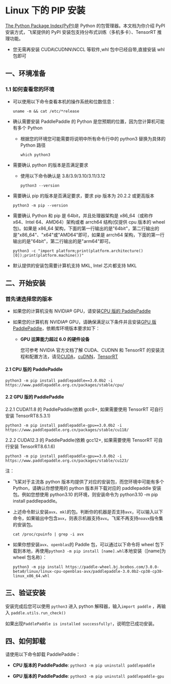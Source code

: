 # Linux 下的 PIP 安装

[The Python Package Index(PyPI)](https://pypi.org/)是 Python 的包管理器。本文档为你介绍 PyPI 安装方式，飞桨提供的 PyPI 安装包支持分布式训练（多机多卡）、TensorRT 推理功能。

* 您无需再安装 CUDA\CUDNN\NCCL 等软件,whl 包中已经自带,直接安装 whl 包即可

## 一、环境准备

### 1.1 如何查看您的环境

* 可以使用以下命令查看本机的操作系统和位数信息：

  ```
  uname -m && cat /etc/*release
  ```



* 确认需要安装 PaddlePaddle 的 Python 是您预期的位置，因为您计算机可能有多个 Python

  * 根据您的环境您可能需要将说明中所有命令行中的 python3 替换为具体的 Python 路径

    ```
    which python3
    ```


* 需要确认 python 的版本是否满足要求

  * 使用以下命令确认是 3.8/3.9/3.10/3.11/3.12

        python3 --version

* 需要确认 pip 的版本是否满足要求，要求 pip 版本为 20.2.2 或更高版本


    ```
    python3 -m pip --version
    ```



* 需要确认 Python 和 pip 是 64bit，并且处理器架构是 x86_64（或称作 x64、Intel 64、AMD64）架构或者 arrch64 结构(仅提供 cpu 版本的 wheel 包)。如果是 x86_64 架构，下面的第一行输出的是"64bit"，第二行输出的是"x86_64"、"x64"或"AMD64"即可，如果是 arrch64 架构，下面的第一行输出的是"64bit"，第二行输出的是"arm64"即可。

    ```
    python3 -c "import platform;print(platform.architecture()[0]);print(platform.machine())"
    ```



* 默认提供的安装包需要计算机支持 MKL, Intel 芯片都支持 MKL



## 二、开始安装

### 首先请选择您的版本

* 如果您的计算机没有 NVIDIA® GPU，请安装[CPU 版的 PaddlePaddle](#cpu)

* 如果您的计算机有 NVIDIA® GPU，请确保满足以下条件并且安装[GPU 版 PaddlePaddle](#gpu)，依赖库环境版本要求如下：

  * **GPU 运算能力超过 6.0 的硬件设备**

    您可参考 NVIDIA 官方文档了解 CUDA、CUDNN 和 TensorRT 的安装流程和配置方法，请见[CUDA](https://docs.nvidia.com/cuda/cuda-installation-guide-linux/)，[cuDNN](https://docs.nvidia.com/deeplearning/sdk/cudnn-install/)，[TensorRT](https://developer.nvidia.com/tensorrt)



#### 2.1 <span id="cpu">CPU 版的 PaddlePaddle</span>


  ```
  python3 -m pip install paddlepaddle==3.0.0b2 -i https://www.paddlepaddle.org.cn/packages/stable/cpu/
  ```


#### 2.2 <span id="gpu">GPU 版的 PaddlePaddle</span>


2.2.1 CUDA11.8 的 PaddlePaddle(依赖 gcc8+, 如果需要使用 TensorRT 可自行安装 TensorRT8.5.3.1)


  ```
  python3 -m pip install paddlepaddle-gpu==3.0.0b2 -i https://www.paddlepaddle.org.cn/packages/stable/cu118/
  ```


2.2.2 CUDA12.3 的 PaddlePaddle(依赖 gcc12+, 如果需要使用 TensorRT 可自行安装 TensorRT8.6.1.6)


  ```
  python3 -m pip install paddlepaddle-gpu==3.0.0b2 -i https://www.paddlepaddle.org.cn/packages/stable/cu123/
  ```


注：

* 飞桨对于主流各 python 版本均提供了对应的安装包，而您环境中可能有多个 Python，请确认你想使用的 python 版本并下载对应的 paddlepaddle 安装包。例如您想使用 python3.10 的环境，则安装命令为 python3.10 -m pip install paddlepaddle。

* 上述命令默认安装`avx`、`mkl`的包。判断你的机器是否支持`avx`，可以输入以下命令，如果输出中包含`avx`，则表示机器支持`avx`。飞桨不再支持`noavx`指令集的安装包。
  ```
  cat /proc/cpuinfo | grep -i avx
  ```

* 如果你想安装`avx`、`openblas`的 Paddle 包，可以通过以下命令将 wheel 包下载到本地，再使用`python3 -m pip install [name].whl`本地安装（[name]为 wheel 包名称）：

  ```
  python3 -m pip install https://paddle-wheel.bj.bcebos.com/3.0.0-beta0/linux/linux-cpu-openblas-avx/paddlepaddle-3.0.0b2-cp38-cp38-linux_x86_64.whl
  ```

## **三、验证安装**

安装完成后您可以使用 `python3` 进入 python 解释器，输入`import paddle` ，再输入
 `paddle.utils.run_check()`

如果出现`PaddlePaddle is installed successfully!`，说明您已成功安装。


## **四、如何卸载**

请使用以下命令卸载 PaddlePaddle：

* **CPU 版本的 PaddlePaddle**: `python3 -m pip uninstall paddlepaddle`

* **GPU 版本的 PaddlePaddle**: `python3 -m pip uninstall paddlepaddle-gpu`
